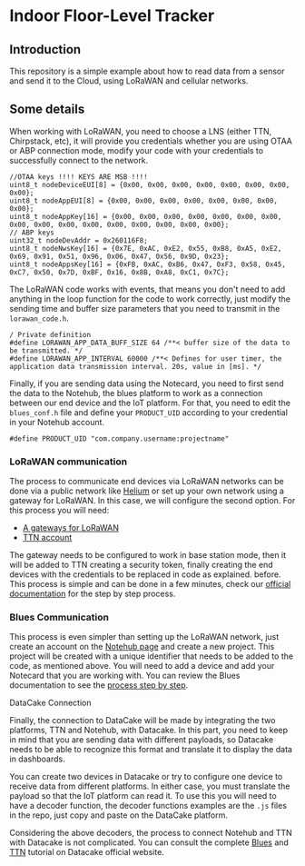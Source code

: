 # Indoor Floor-Level Tracker

## Introduction

This repository is a simple example about how to read data from a sensor and send it to the Cloud, using LoRaWAN and cellular networks.


## Some details

When working with LoRaWAN, you need to choose a LNS (either TTN, Chirpstack, etc), it will provide you credentials whether you are using OTAA or ABP connection mode, modify your code with your credentials to successfully connect to the network.

```
//OTAA keys !!!! KEYS ARE MSB !!!!
uint8_t nodeDeviceEUI[8] = {0x00, 0x00, 0x00, 0x00, 0x00, 0x00, 0x00, 0x00};
uint8_t nodeAppEUI[8] = {0x00, 0x00, 0x00, 0x00, 0x00, 0x00, 0x00, 0x00};
uint8_t nodeAppKey[16] = {0x00, 0x00, 0x00, 0x00, 0x00, 0x00, 0x00, 0x00, 0x00, 0x00, 0x00, 0x00, 0x00, 0x00, 0x00, 0x00};
// ABP keys
uint32_t nodeDevAddr = 0x260116F8;
uint8_t nodeNwsKey[16] = {0x7E, 0xAC, 0xE2, 0x55, 0xB8, 0xA5, 0xE2, 0x69, 0x91, 0x51, 0x96, 0x06, 0x47, 0x56, 0x9D, 0x23};
uint8_t nodeAppsKey[16] = {0xFB, 0xAC, 0xB6, 0x47, 0xF3, 0x58, 0x45, 0xC7, 0x50, 0x7D, 0xBF, 0x16, 0x8B, 0xA8, 0xC1, 0x7C};
```

The LoRaWAN code works with events, that means you don't need to add anything in the loop function for the code to work correctly, just modify the sending time and buffer size parameters that you need to transmit in the `lorawan_code.h`.

```
/ Private definition
#define LORAWAN_APP_DATA_BUFF_SIZE 64 /**< buffer size of the data to be transmitted. */
#define LORAWAN_APP_INTERVAL 60000 /**< Defines for user timer, the application data transmission interval. 20s, value in [ms]. */
```
Finally, if you are sending data using the Notecard, you need to first send the data to the Notehub, the blues platform to work as a connection between our end device and the IoT platform. For that, you need to edit the `blues_conf.h` file and define your `PRODUCT_UID` according to your credential in your Notehub account.

```
#define PRODUCT_UID "com.company.username:projectname"
```

### LoRaWAN communication

The process to communicate end devices via LoRaWAN networks can be done via a public network like [Helium](https://www.helium.com/) or set up your own network using a gateway for LoRaWAN. In this case, we will configure the second option. For this process you will need:

- [A gateways for LoRaWAN](https://store.rakwireless.com/collections/wisgate-edge)
- [TTN account](https://console.cloud.thethings.network/)

The gateway needs to be configured to work in base station mode, then it will be added to TTN creating a security token, finally creating the end devices with the credentials to be replaced in code as explained. before. This process is simple and can be done in a few minutes, check our [official documentation](https://docs.rakwireless.com/Product-Categories/WisGate/RAK7268-V2/Supported-LoRa-Network-Servers/#wisgateos-2-basics-station-to-ttnv3) for the step by step process.

### Blues Communication

This process is even simpler than setting up the LoRaWAN network, just create an account on the [Notehub page](https://notehub.io/sign-in?flow=473ef4b7-c19d-4440-a5d4-c2d1bb9d25b6) and create a new project. This project will be created with a unique identifier that needs to be added to the code, as mentioned above. You will need to add a device and add your Notecard that you are working with. You can review the Blues documentation to see the [process step by step](https://docs.rakwireless.com/Product-Categories/WisGate/RAK7268-V2/Supported-LoRa-Network-Servers/#wisgateos-2-basics-station-to-ttnv3).

DataCake Connection

Finally, the connection to DataCake will be made by integrating the two platforms, TTN and Notehub, with Datacake. In this part, you need to keep in mind that you are sending data with different payloads, so Datacake needs to be able to recognize this format and translate it to display the data in dashboards.

You can create two devices in Datacake or try to configure one device to receive data from different platforms. In either case, you must translate the payload so that the IoT platform can read it. To use this you will need to have a decoder function, the decoder functions examples are the `.js` files in the repo, just copy and paste on the DataCake platform.

Considering the above decoders, the process to connect Notehub and TTN with Datacake is not complicated. You can consult the complete [Blues](https://docs.datacake.de/integrations/blues-wireless-notecard) and [TTN](https://datacake.co/the-things-network-integration-datacake-iot-platform-dashboard-ttn-white-label) tutorial on Datacake official website.
